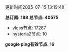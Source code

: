 更新时间2025-07-15 13:19:48

**总订阅: 188**
**总节点: 40575**
- vless节点: 17287
- hysteria2节点: 10

**google ping有效节点: 16**

